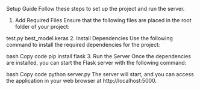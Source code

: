 Setup Guide
Follow these steps to set up the project and run the server.

1. Add Required Files
Ensure that the following files are placed in the root folder of your project:

test.py
best_model.keras
2. Install Dependencies
Use the following command to install the required dependencies for the project:

bash
Copy code
pip install flask
3. Run the Server
Once the dependencies are installed, you can start the Flask server with the following command:

bash
Copy code
python server.py
The server will start, and you can access the application in your web browser at http://localhost:5000.
